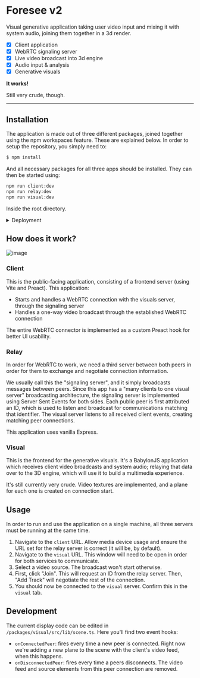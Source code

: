 # Foresee v2

Visual generative application taking user video input and mixing it with system audio, joining them together in a 3d render.

- [x] Client application
- [x] WebRTC signaling server
- [x] Live video broadcast into 3d engine
- [x] Audio input & analysis
- [x] Generative visuals

**It works!**

Still very crude, though.

------------

## Installation

The application is made out of three different packages, joined together using the npm workspaces feature. These are explained below. In order to setup the repository, you simply need to:

```bash
$ npm install
```

And all necessary packages for all three apps should be installed. They can then be started using:

```bash
npm run client:dev
npm run relay:dev
npm run visual:dev
```

Inside the root directory.

<details>
<summary>Deployment</summary>

The steps above are intended for development. Production builds can be generated using:
```bash
npm run client:build
npm run relay:build
npm run visual:build
```

`client` and `visual` are frontend-only and so can be served through a static fileserver such as nginx. Copy over the directory to the server root using e.g:
```bash
cp -r ./packages/client/build /var/www/<project_name>/
```

`relay`, however, is a backend node.js app. You can run it (after building) using:
```
npm run relay:start
```
  
</details>


## How does it work?

![image](https://user-images.githubusercontent.com/15141951/209231246-789fcf7a-4ae7-41fe-83d3-7a9d939fde42.png)

### Client

This is the public-facing application, consisting of a frontend server (using Vite and Preact). This application:
- Starts and handles a WebRTC connection with the visuals server, through the signaling server
- Handles a one-way video broadcast through the established WebRTC connection

The entire WebRTC connector is implemented as a custom Preact hook for better UI usability.

### Relay

In order for WebRTC to work, we need a third server between both peers in order for them to exchange and negotiate connection information.

We usually call this the "signaling server", and it simply broadcasts messages between peers. Since this app has a "many clients to one visual server" broadcasting architecture, the signaling server is implemented using Server Sent Events for both sides. Each public peer is first attributed an ID, which is used to listen and broadcast for communications matching that identifier. The visual server listens to all received client events, creating matching peer connections.

This application uses vanilla Express.

### Visual

This is the frontend for the generative visuals. It's a BabylonJS application which receives client video broadcasts and system audio; relaying that data over to the 3D engine, which will use it to build a multimedia experience.

It's still currently very crude. Video textures are implemented, and a plane for each one is created on connection start.

## Usage

In order to run and use the application on a single machine, all three servers must be running at the same time.

1. Navigate to the `client` URL. Allow media device usage and ensure the URL set for the relay server is correct (it will be, by default).
2. Navigate to the `visual` URL. This window will need to be open in order for both services to communicate.
3. Select a video source. The broadcast won't start otherwise.
4. First, click "Join". This will request an ID from the relay server. Then, "Add Track" will negotiate the rest of the connection.
5. You should now be connected to the `visual` server. Confirm this in the `visual` tab.

## Development

The current display code can be edited in `/packages/visual/src/lib/scene.ts`. Here you'll find two event hooks:
- `onConnectedPeer`: fires every time a new peer is connected. Right now we're adding a new plane to the scene with the client's video feed, when this happens.
- `onDisconnectedPeer`: fires every time a peers disconnects. The video feed and source elements from this peer connection are removed.

